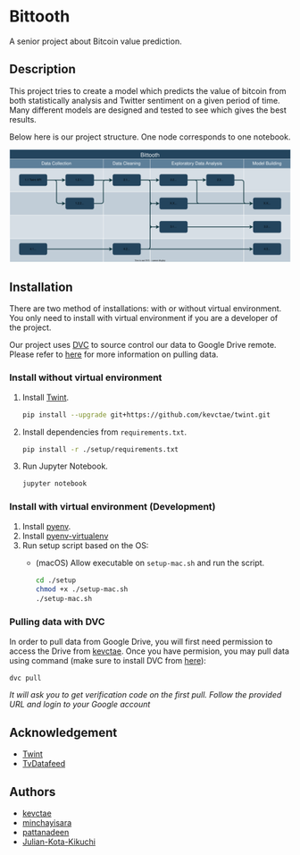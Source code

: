 # Bittooth

A senior project about Bitcoin value prediction.

## Description

This project tries to create a model which predicts the value of bitcoin from both statistically analysis and Twitter sentiment on a given period of time. Many different models are designed and tested to see which gives the best results.

Below here is our project structure. One node corresponds to one notebook.

![Bittooth Data-flow](.blob/data-flow.svg)

## Installation

There are two method of installations: with or without virtual environment. You only need to install with virtual environment if you are a developer of the project.

Our project uses [DVC](https://dvc.org/) to source control our data to Google Drive remote. Please refer to [here](https://github.com/kevctae/Bittooth#pulling-data-with-dvc) for more information on pulling data.

### Install without virtual environment

1. Install [Twint](https://github.com/kevctae/twint).

    ```bash
    pip install --upgrade git+https://github.com/kevctae/twint.git
    ```

2. Install dependencies from `requirements.txt`.

    ```bash
    pip install -r ./setup/requirements.txt
    ```

3. Run Jupyter Notebook.

    ```bash
    jupyter notebook
    ```

### Install with virtual environment (Development)

1. Install [pyenv](https://github.com/pyenv/pyenv#installation).
2. Install [pyenv-virtualenv](https://github.com/pyenv/pyenv-virtualenv#installation)
3. Run setup script based on the OS:
    - (macOS) Allow executable on `setup-mac.sh` and run the script.

        ```bash
        cd ./setup
        chmod +x ./setup-mac.sh
        ./setup-mac.sh
        ```

### Pulling data with DVC

In order to pull data from Google Drive, you will first need permission to access the Drive from [kevctae](https://github.com/kevctae/). Once you have permision, you may pull data using command (make sure to install DVC from [here](https://dvc.org/doc/install)):

```bash
dvc pull
```

*It will ask you to get verification code on the first pull. Follow the provided URL and login to your Google account*

## Acknowledgement

* [Twint](https://github.com/twintproject/twint)
* [TvDatafeed](https://github.com/StreamAlpha/tvdatafeed)

## Authors

* [kevctae](https://github.com/kevctae/)
* [minchayisara](https://github.com/minchayisara)
* [pattanadeen](https://github.com/pattanadeen)
* [Julian-Kota-Kikuchi](https://github.com/Julian-Kota-Kikuchi)